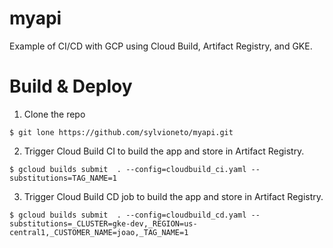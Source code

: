 # myapi
Example of CI/CD with GCP using Cloud Build, Artifact Registry, and GKE.

# Build & Deploy

1. Clone the repo
```
$ git lone https://github.com/sylvioneto/myapi.git
```

2. Trigger Cloud Build CI to build the app and store in Artifact Registry.
```
$ gcloud builds submit  . --config=cloudbuild_ci.yaml --substitutions=TAG_NAME=1
```

3. Trigger Cloud Build CD job to build the app and store in Artifact Registry.
```
$ gcloud builds submit  . --config=cloudbuild_cd.yaml --substitutions=_CLUSTER=gke-dev,_REGION=us-central1,_CUSTOMER_NAME=joao,_TAG_NAME=1
```
